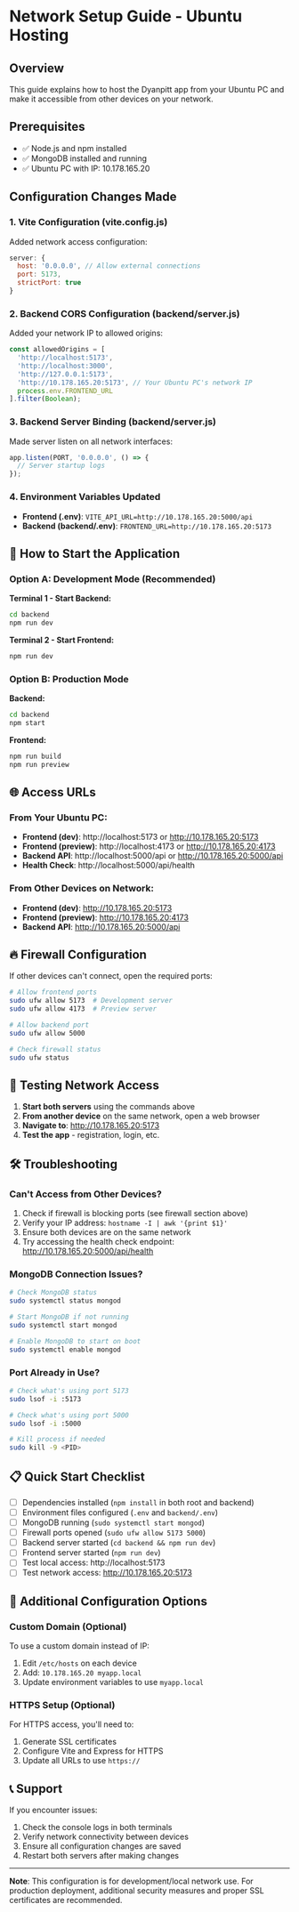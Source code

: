 # Network Setup Guide - Ubuntu Hosting

## Overview
This guide explains how to host the Dyanpitt app from your Ubuntu PC and make it accessible from other devices on your network.

## Prerequisites
- ✅ Node.js and npm installed
- ✅ MongoDB installed and running
- ✅ Ubuntu PC with IP: 10.178.165.20

## Configuration Changes Made

### 1. Vite Configuration (vite.config.js)
Added network access configuration:
```javascript
server: {
  host: '0.0.0.0', // Allow external connections
  port: 5173,
  strictPort: true
}
```

### 2. Backend CORS Configuration (backend/server.js)
Added your network IP to allowed origins:
```javascript
const allowedOrigins = [
  'http://localhost:5173',
  'http://localhost:3000',
  'http://127.0.0.1:5173',
  'http://10.178.165.20:5173', // Your Ubuntu PC's network IP
  process.env.FRONTEND_URL
].filter(Boolean);
```

### 3. Backend Server Binding (backend/server.js)
Made server listen on all network interfaces:
```javascript
app.listen(PORT, '0.0.0.0', () => {
  // Server startup logs
});
```

### 4. Environment Variables Updated
- **Frontend (.env)**: `VITE_API_URL=http://10.178.165.20:5000/api`
- **Backend (backend/.env)**: `FRONTEND_URL=http://10.178.165.20:5173`

## 🚀 How to Start the Application

### Option A: Development Mode (Recommended)

**Terminal 1 - Start Backend:**
```bash
cd backend
npm run dev
```

**Terminal 2 - Start Frontend:**
```bash
npm run dev
```

### Option B: Production Mode

**Backend:**
```bash
cd backend
npm start
```

**Frontend:**
```bash
npm run build
npm run preview
```

## 🌐 Access URLs

### From Your Ubuntu PC:
- **Frontend (dev)**: http://localhost:5173 or http://10.178.165.20:5173
- **Frontend (preview)**: http://localhost:4173 or http://10.178.165.20:4173
- **Backend API**: http://localhost:5000/api or http://10.178.165.20:5000/api
- **Health Check**: http://localhost:5000/api/health

### From Other Devices on Network:
- **Frontend (dev)**: http://10.178.165.20:5173
- **Frontend (preview)**: http://10.178.165.20:4173
- **Backend API**: http://10.178.165.20:5000/api

## 🔥 Firewall Configuration

If other devices can't connect, open the required ports:

```bash
# Allow frontend ports
sudo ufw allow 5173  # Development server
sudo ufw allow 4173  # Preview server

# Allow backend port
sudo ufw allow 5000

# Check firewall status
sudo ufw status
```

## 📱 Testing Network Access

1. **Start both servers** using the commands above
2. **From another device** on the same network, open a web browser
3. **Navigate to**: http://10.178.165.20:5173
4. **Test the app** - registration, login, etc.

## 🛠️ Troubleshooting

### Can't Access from Other Devices?
1. Check if firewall is blocking ports (see firewall section above)
2. Verify your IP address: `hostname -I | awk '{print $1}'`
3. Ensure both devices are on the same network
4. Try accessing the health check endpoint: http://10.178.165.20:5000/api/health

### MongoDB Connection Issues?
```bash
# Check MongoDB status
sudo systemctl status mongod

# Start MongoDB if not running
sudo systemctl start mongod

# Enable MongoDB to start on boot
sudo systemctl enable mongod
```

### Port Already in Use?
```bash
# Check what's using port 5173
sudo lsof -i :5173

# Check what's using port 5000
sudo lsof -i :5000

# Kill process if needed
sudo kill -9 <PID>
```

## 📋 Quick Start Checklist

- [ ] Dependencies installed (`npm install` in both root and backend)
- [ ] Environment files configured (`.env` and `backend/.env`)
- [ ] MongoDB running (`sudo systemctl start mongod`)
- [ ] Firewall ports opened (`sudo ufw allow 5173 5000`)
- [ ] Backend server started (`cd backend && npm run dev`)
- [ ] Frontend server started (`npm run dev`)
- [ ] Test local access: http://localhost:5173
- [ ] Test network access: http://10.178.165.20:5173

## 🔧 Additional Configuration Options

### Custom Domain (Optional)
To use a custom domain instead of IP:
1. Edit `/etc/hosts` on each device
2. Add: `10.178.165.20 myapp.local`
3. Update environment variables to use `myapp.local`

### HTTPS Setup (Optional)
For HTTPS access, you'll need to:
1. Generate SSL certificates
2. Configure Vite and Express for HTTPS
3. Update all URLs to use `https://`

## 📞 Support

If you encounter issues:
1. Check the console logs in both terminals
2. Verify network connectivity between devices
3. Ensure all configuration changes are saved
4. Restart both servers after making changes

---
**Note**: This configuration is for development/local network use. For production deployment, additional security measures and proper SSL certificates are recommended.